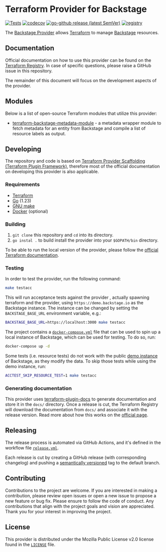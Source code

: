 # Terraform Provider for Backstage

[![Tests](https://github.com/datolabs-io/terraform-provider-backstage/actions/workflows/test.yml/badge.svg)](https://github.com/datolabs-io/terraform-provider-backstage/actions/workflows/test.yml)
[![codecov](https://codecov.io/gh/datolabs-io/terraform-provider-backstage/branch/main/graph/badge.svg?token=1QSZTX0N2B)](https://codecov.io/gh/datolabs-io/terraform-provider-backstage)
[![go-github release (latest SemVer)](https://img.shields.io/github/v/release/datolabs-io/terraform-provider-backstage?sort=semver)](https://github.com/datolabs-io/terraform-provider-backstage/releases)
[![registry](https://img.shields.io/static/v1?label=terraform&message=registry&color=blueviolet)](https://registry.terraform.io/providers/datolabs-io/backstage/latest)

The [Backstage Provider](https://registry.terraform.io/providers/datolabs-io/backstage/latest) allows [Terraform](https://terraform.io/) to  manage [Backstage](https://backstage.io) resources.

## Documentation

Official documentation on how to use this provider can be found on the [Terraform Registry](https://registry.terraform.io/providers/datolabs-io/backstage/latest).
In case of specific questions, please raise a GitHub issue in this repository.

The remainder of this document will focus on the development aspects of the provider.

## Modules

Below is a list of open-source Terraform modules that utilize this provider:

- [terraform-backstage-metadata-module](https://github.com/Silthus/terraform-backstage-metadata-module/tree/main) - a metadata wrapper module to fetch metadata for an entity from Backstage and compile a list of resource labels as output.

## Developing

The repository and code is based on [Terraform Provider Scaffolding (Terraform Plugin Framework)](https://github.com/hashicorp/terraform-provider-scaffolding-framework), therefore
most of the official documentation on developing this provider is also applicable.

### Requirements

- [Terraform](https://www.terraform.io/downloads)
- [Go](https://go.dev/doc/install) (1.23)
- [GNU make](https://www.gnu.org/software/make/)
- [Docker](https://docs.docker.com/get-docker/) (optional)

### Building

1. `git clone` this repository and `cd` into its directory.
2. `go instal .` to build install the provider into your `$GOPATH/bin` directory.

To be able to run the local version of the provider, please follow the
[official Terraform documentation](https://developer.hashicorp.com/terraform/tutorials/providers-plugin-framework/providers-plugin-framework-provider#prepare-terraform-for-local-provider-install).

### Testing

In order to test the provider, run the following command:

```bash
make testacc
```

This will run acceptance tests against the provider , actually spawning terraform and the provider, using `https://demo.backstage.io` as the Backstage instance. The instance can
be changed by setting the `BACKSTAGE_BASE_URL` environment variable, e.g.:

```bash
BACKSTAGE_BASE_URL=https://localhost:3000 make testacc
```

The project contains a [`docker-compose.yml`](./docker-compose.yml) file that can be used to spin up a local instance of Backstage, which can be used for testing. To do so, run:

```bash
docker-compose up -d
```

Some tests (i.e. resource tests) do not work with the public [demo instance](https://demo.backstage.io) of Backstage, as they modify the data. To skip those tests while using
the demo instance, run:

```bash
ACCTEST_SKIP_RESOURCE_TEST=1 make testacc
```

### Generating documentation

This provider uses [terraform-plugin-docs](https://github.com/hashicorp/terraform-plugin-docs/) to generate documentation and store it in the `docs/` directory.
Once a release is cut, the Terraform Registry will download the documentation from `docs/` and associate it with the release version.
Read more about how this works on the [official page](https://www.terraform.io/registry/providers/docs).

## Releasing

The release process is automated via GitHub Actions, and it's defined in the workflow file [`release.yml`](./.github/workflows/release.yml).

Each release is cut by creating a GitHub release (with corresponding changelog) and pushing a [semantically versioned](https://semver.org/) tag to the default branch.

## Contributing

Contributions to the project are welcome. If you are interested in making a contribution, please review open issues or open a new issue to propose a new feature or bug fix.
Please ensure to follow the code of conduct. Any contributions that align with the project goals and vision are appreciated.
Thank you for your interest in improving the project.

## License

This provider is distributed under the Mozilla Public License v2.0 license found in the [`LICENSE`](./LICENSE) file.
